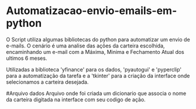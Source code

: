# Automatizacao-envio-emails-em-python

O Script utiliza algumas bibliotecas do python para automatizar um envio de e-mails.
O cenário é uma analise das ações da carteira escolhida, encaminhando um e-mail com a Máxima, Minima e Fechamento Atual dos ultimos 6 meses.

Utilizadas a biblioteca 'yfinance' para os dados, 'pyautogui' e 'pyperclip' para a automatização da tarefa e a 'tkinter' para a criação da interface onde selecionamos a carteira desejada.

#Arquivo dados
Arquivo onde foi criada um dicionario que associa o nome da carteira digitada na interface com seu codigo de ação.
